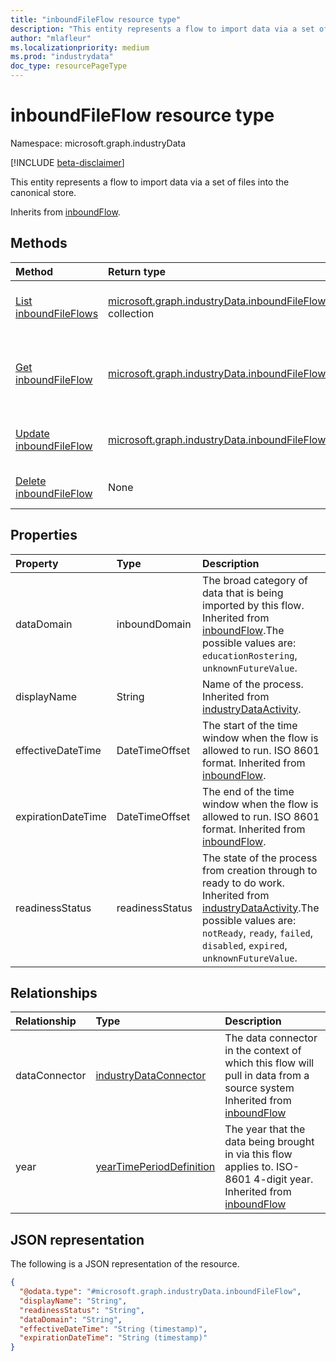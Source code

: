 ```yaml
---
title: "inboundFileFlow resource type"
description: "This entity represents a flow to import data via a set of files into the canonical store."
author: "mlafleur"
ms.localizationpriority: medium
ms.prod: "industrydata"
doc_type: resourcePageType
---
```


# inboundFileFlow resource type

Namespace: microsoft.graph.industryData

[!INCLUDE [beta-disclaimer](../../includes/beta-disclaimer.md)]

This entity represents a flow to import data via a set of files into the canonical store.

Inherits from [inboundFlow](../resources/industrydata-inboundflow.md).

## Methods

| Method                                                                  | Return type                                                                                             | Description                                                                                                         |
| :---------------------------------------------------------------------- | :------------------------------------------------------------------------------------------------------ | :------------------------------------------------------------------------------------------------------------------ |
| [List inboundFileFlows](../api/industrydata-inboundfileflow-list.md)    | [microsoft.graph.industryData.inboundFileFlow](../resources/industrydata-inboundfileflow.md) collection | Get a list of the [inboundFileFlow](../resources/industrydata-inboundfileflow.md) objects and their properties.     |
| [Get inboundFileFlow](../api/industrydata-inboundfileflow-get.md)       | [microsoft.graph.industryData.inboundFileFlow](../resources/industrydata-inboundfileflow.md)            | Read the properties and relationships of an [inboundFileFlow](../resources/industrydata-inboundfileflow.md) object. |
| [Update inboundFileFlow](../api/industrydata-inboundfileflow-update.md) | [microsoft.graph.industryData.inboundFileFlow](../resources/industrydata-inboundfileflow.md)            | Update the properties of an [inboundFileFlow](../resources/industrydata-inboundfileflow.md) object.                 |
| [Delete inboundFileFlow](../api/industrydata-inboundfileflow-delete.md) | None                                                                                                    | Deletes an [inboundFileFlow](../resources/industrydata-inboundfileflow.md) object.                                  |

## Properties

| Property           | Type            | Description                                                                                                                                                                                                                                                       |
| :----------------- | :-------------- | :---------------------------------------------------------------------------------------------------------------------------------------------------------------------------------------------------------------------------------------------------------------- |
| dataDomain         | inboundDomain   | The broad category of data that is being imported by this flow. Inherited from [inboundFlow](../resources/industrydata-inboundflow.md).The possible values are: `educationRostering`, `unknownFutureValue`.                                                       |
| displayName        | String          | Name of the process. Inherited from [industryDataActivity](../resources/industrydata-industrydataactivity.md).                                                                                                                                                    |
| effectiveDateTime  | DateTimeOffset  | The start of the time window when the flow is allowed to run. ISO 8601 format. Inherited from [inboundFlow](../resources/industrydata-inboundflow.md).                                                                                                            |
| expirationDateTime | DateTimeOffset  | The end of the time window when the flow is allowed to run. ISO 8601 format. Inherited from [inboundFlow](../resources/industrydata-inboundflow.md).                                                                                                              |
| readinessStatus    | readinessStatus | The state of the process from creation through to ready to do work. Inherited from [industryDataActivity](../resources/industrydata-industrydataactivity.md).The possible values are: `notReady`, `ready`, `failed`, `disabled`, `expired`, `unknownFutureValue`. |

## Relationships

| Relationship  | Type                                                                              | Description                                                                                                                                                        |
| :------------ | :-------------------------------------------------------------------------------- | :----------------------------------------------------------------------------------------------------------------------------------------------------------------- |
| dataConnector | [industryDataConnector](../resources/industrydata-industrydataconnector.md)       | The data connector in the context of which this flow will pull in data from a source system Inherited from [inboundFlow](../resources/industrydata-inboundflow.md) |
| year          | [yearTimePeriodDefinition](../resources/industrydata-yeartimeperioddefinition.md) | The year that the data being brought in via this flow applies to. ISO-8601 4-digit year. Inherited from [inboundFlow](../resources/industrydata-inboundflow.md)    |

## JSON representation

The following is a JSON representation of the resource.

<!-- {
  "blockType": "resource",
  "keyProperty": "id",
  "@odata.type": "microsoft.graph.industryData.inboundFileFlow",
  "baseType": "microsoft.graph.industryData.inboundFlow",
  "openType": false
}
-->

```json
{
  "@odata.type": "#microsoft.graph.industryData.inboundFileFlow",
  "displayName": "String",
  "readinessStatus": "String",
  "dataDomain": "String",
  "effectiveDateTime": "String (timestamp)",
  "expirationDateTime": "String (timestamp)"
}
```

